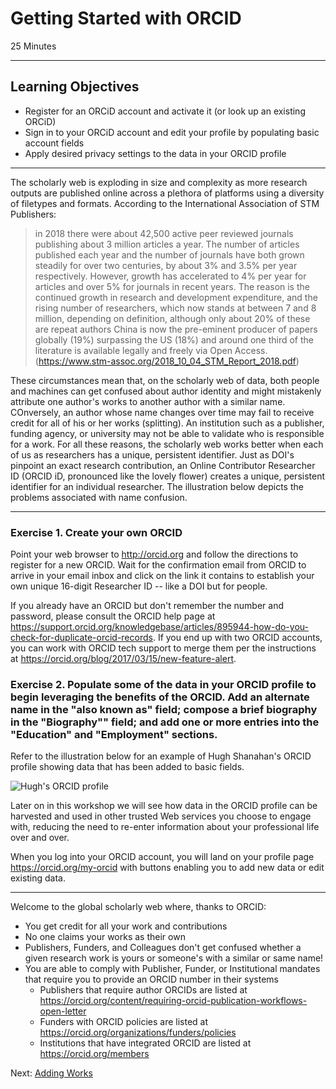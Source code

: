 #  Getting Started with ORCID
25 Minutes

---

## Learning Objectives

* Register for an ORCiD account and activate it (or look up an existing ORCiD)
* Sign in to your ORCiD account and edit your profile by populating basic account fields
* Apply desired privacy settings to the data in your ORCID profile

---
The scholarly web is exploding in size and complexity as more research outputs are published online across a plethora of platforms using a diversity of filetypes and formats. According to the International Association of STM Publishers:

>in 2018 there were about 42,500 active peer reviewed journals publishing about 3 million articles a year. The number of articles published each year and the number of journals have both grown steadily for over two centuries, by about 3% and 3.5% per year respectively. However, growth has accelerated to 4% per year for
articles and over 5% for journals in recent years. 
>The reason is the continued growth in research and development expenditure, and the rising number of researchers, which now stands at between 7 and 8 million, depending on definition, although only about 20% of these are repeat authors
>China is now the pre-eminent producer of papers globally (19%) surpassing the US (18%) and around one third of the literature is available legally and freely via Open Access. (https://www.stm-assoc.org/2018_10_04_STM_Report_2018.pdf)



These circumstances mean that, on the scholarly web of data, both people and machines can get confused about author identity and might mistakenly attribute one author's works to another author with a similar name. COnversely, an author whose name changes over time may fail to receive credit for all of his or her works (splitting). An institution such as a publisher, funding agency, or university 
may not be able to validate who is responsible for a work. For all these reasons, 
the scholarly web works better when each of us as researchers has a unique, 
persistent identifier. Just as DOI's pinpoint an exact research contribution, an 
Online Contributor Researcher ID (ORCID iD, pronounced like the lovely flower) 
creates a unique, persistent identifier for an individual researcher.
The illustration below depicts the problems associated with name confusion.





---

### Exercise 1. Create your own ORCID

Point your web browser to http://orcid.org and follow the directions to register for a new ORCID. Wait for the confirmation email from ORCID to arrive in your email inbox and click on the link it contains to establish your own unique 16-digit Researcher ID -- like a DOI but for people.

If you already have an ORCID but don't remember the number and password, please consult the ORCID help page at <https://support.orcid.org/knowledgebase/articles/895944-how-do-you-check-for-duplicate-orcid-records>. If you end up with two ORCID accounts, you can work with ORCID tech support to merge them per the instructions at <https://orcid.org/blog/2017/03/15/new-feature-alert>.

### Exercise 2. Populate some of the data in your ORCID profile to begin leveraging the benefits of the ORCID.  Add an alternate name in the "also known as" field; compose a brief biography in the "Biography"" field; and add one or more entries into the "Education" and "Employment" sections. 

Refer to the illustration below for an example of Hugh Shanahan's ORCID profile showing data that has been added to basic fields.

![Hugh's ORCID profile](xxx)

Later on in this workshop we will see how data in the ORCID profile can be harvested and used in other trusted Web services you choose to engage with, reducing the need to re-enter information about your professional life over and over.

When you log into your ORCID account, you will land on your profile page <https://orcid.org/my-orcid> with buttons enabling you to add new data or edit existing data.


---

Welcome to the global scholarly web where, thanks to ORCID:

- You get credit for all your work and contributions 
- No one claims your works as their own
- Publishers, Funders, and Colleagues don't get confused whether a given research work is yours or someone's with a similar or same name!
- You are able to comply with Publisher, Funder, or Institutional mandates that require you to provide an ORCID number in their systems 
    + Publishers that require author ORCIDs are listed at <https://orcid.org/content/requiring-orcid-publication-workflows-open-letter>
    + Funders with ORCID policies are listed at <https://orcid.org/organizations/funders/policies>
    + Institutions that have integrated ORCID are listed at <https://orcid.org/members> 

Next: [Adding Works](01-adding-works.html)
